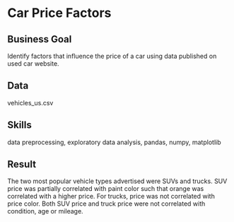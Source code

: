 # Car Price Factors

## Business Goal
Identify factors that influence the price of a car using data published on used car website.

## Data
vehicles_us.csv

## Skills
data preprocessing, exploratory data analysis, pandas, numpy, matplotlib

## Result

The two most popular vehicle types advertised were SUVs and trucks. SUV price was partially correlated with paint color such that orange was correlated with a higher price. For trucks, price was not correlated with price color. Both SUV price and truck price were not correlated with condition, age or mileage.
